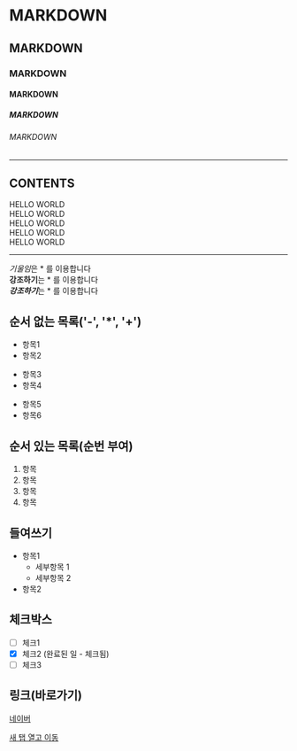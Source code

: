 
<!-- 제목 -->

# MARKDOWN
## MARKDOWN
### MARKDOWN
#### MARKDOWN
##### MARKDOWN
###### MARKDOWN

<!-- 수평선 : '---','***','___' -->

---
CONTENTS
---

<!-- 줄바꿈 (문장끝 Space 2회,)-->

HELLO WORLD  
HELLO WORLD<br>
HELLO WORLD<br>
HELLO WORLD<br>
HELLO WORLD<br>

---

<!-- 강조 (기울임: *, 굵게: **, 굴게+기울임: ***) -->
*기울임*은 * 를 이용합니다  
**강조하기**는 * 를 이용합니다  
***강조하기***는 * 를 이용합니다  

<!-- 목록 -->
## 순서 없는 목록('-', '*', '+')
- 항목1
- 항목2
* 항목3
* 항목4
+ 항목5
+ 항목6

## 순서 있는 목록(순번 부여)
1. 항목
2. 항목
3. 항목
4. 항목

## 들여쓰기
- 항목1
  - 세부항목 1
  - 세부항목 2
- 항목2

## 체크박스
- [ ] 체크1
- [x] 체크2 (완료된 일 - 체크됨)
- [ ] 체크3

 ## 링크(바로가기)
 [네이버](https://naver.com)  

<a href="https://naver.com" target="_blank"> 새 탭 열고 이동</a>



